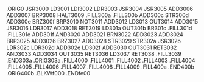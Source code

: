 .ORIG0
JSR3000
LD3001
LDI3002
LDR3003
JSR3004
JSR3005
ADD3006
ADD3007
BRP3008
HALT3009
.FILL300a
.FILL300b
ADD300c
STR300d
ADD300e
BRZ300f
BRP3010
NOT3011
ADD3012
LD3013
OUT3014
ADD3015
JSR3016
LDR3017
ADD3018
RET3019
LD301a
OUT301b
BR301c
.FILL301d
.FILL301e
ADD301f
AND3020
ADD3021
BRN3022
ADD3023
ADD3024
BRP3025
ADD3026
BRZ3027
ADD3028
STR3029
STR302a
JSR302b
LDR302c
LDR302d
ADD302e
LD302f
ADD3030
OUT3031
RET3032
AND3033
ADD3034
OUT3035
RET3036
LD3037
RET3038
.FILL3039
.END303a
.ORIG303a
.FILL4000
.FILL4001
.FILL4002
.FILL4003
.FILL4004
.FILL4005
.FILL4006
.FILL4007
.FILL4008
.FILL4009
.FILL400a
.END400b
.ORIG400b
.BLKWf000
.ENDfe00
